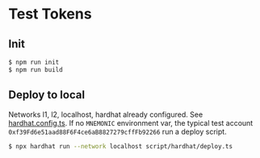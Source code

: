 # Test Tokens

## Init

```bash
$ npm run init
$ npm run build
```

## Deploy to local

Networks l1, l2, localhost, hardhat already configured.
See [hardhat.config.ts](./hardhat.config.ts).
If no `MNEMONIC` environment var, the typical test account `0xf39Fd6e51aad88F6F4ce6aB8827279cffFb92266` run a deploy script.

```bash
$ npx hardhat run --network localhost script/hardhat/deploy.ts
```
